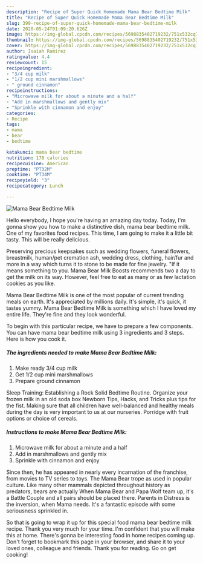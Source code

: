 ```yaml
---
description: "Recipe of Super Quick Homemade Mama Bear Bedtime Milk"
title: "Recipe of Super Quick Homemade Mama Bear Bedtime Milk"
slug: 399-recipe-of-super-quick-homemade-mama-bear-bedtime-milk
date: 2020-05-24T01:09:20.626Z
image: https://img-global.cpcdn.com/recipes/5698835402719232/751x532cq70/mama-bear-bedtime-milk-recipe-main-photo.jpg
thumbnail: https://img-global.cpcdn.com/recipes/5698835402719232/751x532cq70/mama-bear-bedtime-milk-recipe-main-photo.jpg
cover: https://img-global.cpcdn.com/recipes/5698835402719232/751x532cq70/mama-bear-bedtime-milk-recipe-main-photo.jpg
author: Isaiah Ramirez
ratingvalue: 4.4
reviewcount: 15
recipeingredient:
- "3/4 cup milk"
- "1/2 cup mini marshmallows"
- " ground cinnamon"
recipeinstructions:
- "Microwave milk for about a minute and a half"
- "Add in marshmallows and gently mix"
- "Sprinkle with cinnamon and enjoy"
categories:
- Recipe
tags:
- mama
- bear
- bedtime

katakunci: mama bear bedtime 
nutrition: 178 calories
recipecuisine: American
preptime: "PT32M"
cooktime: "PT34M"
recipeyield: "3"
recipecategory: Lunch

---
```



![Mama Bear Bedtime Milk](https://img-global.cpcdn.com/recipes/5698835402719232/751x532cq70/mama-bear-bedtime-milk-recipe-main-photo.jpg)

Hello everybody, I hope you're having an amazing day today. Today, I'm gonna show you how to make a distinctive dish, mama bear bedtime milk. One of my favorites food recipes. This time, I am going to make it a little bit tasty. This will be really delicious.

Preserving precious keepsakes such as wedding flowers, funeral flowers, breastmilk, human/pet cremation ash, wedding dress, clothing, hair/fur and more in a way which turns it to stone to be made for fine jewelry. &#34;If it means something to you. Mama Bear Milk Boosts recommends two a day to get the milk on its way. However, feel free to eat as many or as few lactation cookies as you like.

Mama Bear Bedtime Milk is one of the most popular of current trending meals on earth. It's appreciated by millions daily. It's simple, it's quick, it tastes yummy. Mama Bear Bedtime Milk is something which I have loved my entire life. They're fine and they look wonderful.


To begin with this particular recipe, we have to prepare a few components. You can have mama bear bedtime milk using 3 ingredients and 3 steps. Here is how you cook it.

<!--inarticleads1-->

##### The ingredients needed to make Mama Bear Bedtime Milk:

1. Make ready 3/4 cup milk
1. Get 1/2 cup mini marshmallows
1. Prepare  ground cinnamon


Sleep Training: Establishing a Rock Solid Bedtime Routine. Organize your frozen milk in an old soda box Newborn Tips, Hacks, and Tricks plus tips for the fist. Making sure that all children have well-balanced and healthy meals during the day is very important to us at our nurseries. Porridge with fruit options or choice of cereals. 

<!--inarticleads2-->

##### Instructions to make Mama Bear Bedtime Milk:

1. Microwave milk for about a minute and a half
1. Add in marshmallows and gently mix
1. Sprinkle with cinnamon and enjoy


Since then, he has appeared in nearly every incarnation of the franchise, from movies to TV series to toys. The Mama Bear trope as used in popular culture. Like many other mammals depicted throughout history as predators, bears are actually When Mama Bear and Papa Wolf team up, it&#39;s a Battle Couple and all pairs should be placed there. Parents in Distress is the inversion, when Mama needs. It&#39;s a fantastic episode with some seriousness sprinkled in. 

So that is going to wrap it up for this special food mama bear bedtime milk recipe. Thank you very much for your time. I'm confident that you will make this at home. There's gonna be interesting food in home recipes coming up. Don't forget to bookmark this page in your browser, and share it to your loved ones, colleague and friends. Thank you for reading. Go on get cooking!
